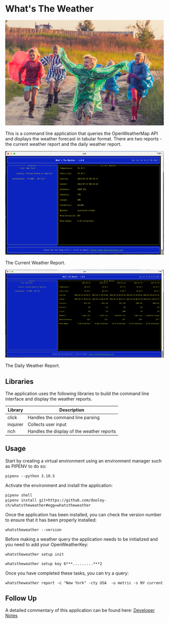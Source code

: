 # What's The Weather

![Splash](splash.jpg)

This is a command line application that queries the OpenWeatherMap API and displays the weather forecast in tabular 
format.  There are two reports - the current weather report and the daily weather report.

![Current Weather](current-weather.png)

The Current Weather Report.

![Daily Weather](daily-weather.png)

The Daily Weather Report.

## Libraries

The application uses the following libraries to build the command line interface and display the weather reports.

| Library  | Description                                |
|----------|--------------------------------------------|
| click    | Handles the command line parsing           |
| inquirer | Collects user input                        |
| rich     | Handles the display of the weather reports |

## Usage

Start by creating a virtual environment using an environment manager such as PIPENV to do so:

```
pipenv --python 3.10.5
```

Activate the environment and install the application:

```
pipenv shell
pipenv install git+https://github.com/dooley-ch/whatstheweather#egg=whatstheweather
```

Once the application has been installed, you can check the version number to ensure that it has been properly installed:

```
whatstheweather --version
```

Before making a weather query the application needs to be initialized and you need to add your OpenWeatherKey:

```
whatstheweather setup init
```

```
whatstheweather setup key 6***.........***2
```

Once you have completed these tasks, you can try a query:

```
whatstheweather report -c "New York" -cty USA  -u metric -s NY current
```

## Follow Up

A detailed commentary of this application can be found here: [Developer Notes](https://www.developernotes.org)
 